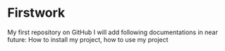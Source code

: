 # Firstwork
My first repository on GitHub
I will add following documentations in near future: How to install my project, how to use my project
